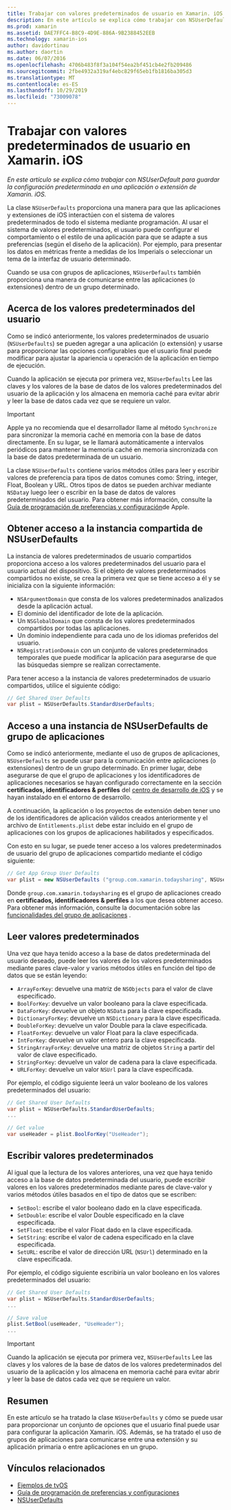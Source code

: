 ```yaml
---
title: Trabajar con valores predeterminados de usuario en Xamarin. iOS
description: En este artículo se explica cómo trabajar con NSUserDefaults para guardar la configuración predeterminada en una aplicación o extensión de Xamarin iOS. Describe NSUserDefaults en un nivel alto y describe cómo leer y escribir valores.
ms.prod: xamarin
ms.assetid: DAE7FFC4-B8C9-4D9E-886A-9B2388452EEB
ms.technology: xamarin-ios
author: davidortinau
ms.author: daortin
ms.date: 06/07/2016
ms.openlocfilehash: 4706b483f8f3a104f54ea2bf451cb4e2fb209486
ms.sourcegitcommit: 2fbe4932a319af4ebc829f65eb1fb1816ba305d3
ms.translationtype: MT
ms.contentlocale: es-ES
ms.lasthandoff: 10/29/2019
ms.locfileid: "73009078"
---
```

# <a name="working-with-user-defaults-in-xamarinios"></a>Trabajar con valores predeterminados de usuario en Xamarin. iOS

_En este artículo se explica cómo trabajar con NSUserDefault para guardar la configuración predeterminada en una aplicación o extensión de Xamarin. iOS._

La clase `NSUserDefaults` proporciona una manera para que las aplicaciones y extensiones de iOS interactúen con el sistema de valores predeterminados de todo el sistema mediante programación. Al usar el sistema de valores predeterminados, el usuario puede configurar el comportamiento o el estilo de una aplicación para que se adapte a sus preferencias (según el diseño de la aplicación). Por ejemplo, para presentar los datos en métricas frente a medidas de los Imperials o seleccionar un tema de la interfaz de usuario determinado.

Cuando se usa con grupos de aplicaciones, `NSUserDefaults` también proporciona una manera de comunicarse entre las aplicaciones (o extensiones) dentro de un grupo determinado.

<a name="About-User-Defaults" />

## <a name="about-user-defaults"></a>Acerca de los valores predeterminados del usuario

Como se indicó anteriormente, los valores predeterminados de usuario (`NSUserDefaults`) se pueden agregar a una aplicación (o extensión) y usarse para proporcionar las opciones configurables que el usuario final puede modificar para ajustar la apariencia u operación de la aplicación en tiempo de ejecución.

Cuando la aplicación se ejecuta por primera vez, `NSUserDefaults` Lee las claves y los valores de la base de datos de los valores predeterminados del usuario de la aplicación y los almacena en memoria caché para evitar abrir y leer la base de datos cada vez que se requiere un valor. 

> [!IMPORTANT]
> Apple ya no recomienda que el desarrollador llame al método `Synchronize` para sincronizar la memoria caché en memoria con la base de datos directamente. En su lugar, se le llamará automáticamente a intervalos periódicos para mantener la memoria caché en memoria sincronizada con la base de datos predeterminada de un usuario.

La clase `NSUserDefaults` contiene varios métodos útiles para leer y escribir valores de preferencia para tipos de datos comunes como: String, integer, Float, Boolean y URL. Otros tipos de datos se pueden archivar mediante `NSData`y luego leer o escribir en la base de datos de valores predeterminados del usuario. Para obtener más información, consulte la [Guía de programación de preferencias y configuración](https://developer.apple.com/library/mac/documentation/Cocoa/Conceptual/UserDefaults/Introduction/Introduction.html#//apple_ref/doc/uid/10000059i)de Apple.

<a name="Accessing-the-Shared-NSUserDefaults-Instance" />

## <a name="accessing-the-shared-nsuserdefaults-instance"></a>Obtener acceso a la instancia compartida de NSUserDefaults 

La instancia de valores predeterminados de usuario compartidos proporciona acceso a los valores predeterminados del usuario para el usuario actual del dispositivo. Si el objeto de valores predeterminados compartidos no existe, se crea la primera vez que se tiene acceso a él y se inicializa con la siguiente información:

- `NSArgumentDomain` que consta de los valores predeterminados analizados desde la aplicación actual.
- El dominio del identificador de lote de la aplicación.
- Un `NSGlobalDomain` que consta de los valores predeterminados compartidos por todas las aplicaciones.
- Un dominio independiente para cada uno de los idiomas preferidos del usuario.
- `NSRegistrationDomain` con un conjunto de valores predeterminados temporales que puede modificar la aplicación para asegurarse de que las búsquedas siempre se realizan correctamente.

Para tener acceso a la instancia de valores predeterminados de usuario compartidos, utilice el siguiente código:

```csharp
// Get Shared User Defaults
var plist = NSUserDefaults.StandardUserDefaults;
```

<a name="Accessing-an-App-Group-NSUserDefaults-Instance" />

## <a name="accessing-an-app-group-nsuserdefaults-instance"></a>Acceso a una instancia de NSUserDefaults de grupo de aplicaciones

Como se indicó anteriormente, mediante el uso de grupos de aplicaciones, `NSUserDefaults` se puede usar para la comunicación entre aplicaciones (o extensiones) dentro de un grupo determinado. En primer lugar, debe asegurarse de que el grupo de aplicaciones y los identificadores de aplicaciones necesarios se hayan configurado correctamente en la sección **certificados, identificadores & perfiles** del [centro de desarrollo de iOS](https://developer.apple.com/devcenter/ios/) y se hayan instalado en el entorno de desarrollo.

A continuación, la aplicación o los proyectos de extensión deben tener uno de los identificadores de aplicación válidos creados anteriormente y el archivo de `Entitlements.plist` debe estar incluido en el grupo de aplicaciones con los grupos de aplicaciones habilitados y especificados.

Con esto en su lugar, se puede tener acceso a los valores predeterminados de usuario del grupo de aplicaciones compartido mediante el código siguiente:

```csharp
// Get App Group User Defaults
var plist = new NSUserDefaults ("group.com.xamarin.todaysharing", NSUserDefaultsType.SuiteName);
```

Donde `group.com.xamarin.todaysharing` es el grupo de aplicaciones creado en **certificados, identificadores & perfiles** a los que desea obtener acceso. Para obtener más información, consulte la documentación sobre las [funcionalidades del grupo de aplicaciones](~/ios/deploy-test/provisioning/capabilities/app-groups-capabilities.md) .

<a name="Reading-Default-Values" />

## <a name="reading-default-values"></a>Leer valores predeterminados

Una vez que haya tenido acceso a la base de datos predeterminada del usuario deseado, puede leer los valores de los valores predeterminados mediante pares clave-valor y varios métodos útiles en función del tipo de datos que se están leyendo:

- `ArrayForKey`: devuelve una matriz de `NSObjects` para el valor de clave especificado.
- `BoolForKey`: devuelve un valor booleano para la clave especificada.
- `DataForKey`: devuelve un objeto `NSData` para la clave especificada.
- `DictionaryForKey`: devuelve un `NSDictionary` para la clave especificada.
- `DoubleForKey`: devuelve un valor Double para la clave especificada.
- `FloatForKey`: devuelve un valor Float para la clave especificada.
- `IntForKey`: devuelve un valor entero para la clave especificada.
- `StringArrayForKey`: devuelve una matriz de objetos `String` a partir del valor de clave especificado.
- `StringForKey`: devuelve un valor de cadena para la clave especificada.
- `URLForKey`: devuelve un valor `NSUrl` para la clave especificada.

Por ejemplo, el código siguiente leerá un valor booleano de los valores predeterminados del usuario:

```csharp
// Get Shared User Defaults
var plist = NSUserDefaults.StandardUserDefaults;
...

// Get value
var useHeader = plist.BoolForKey("UseHeader");

```

<a name="Writing-Default-Values" />

## <a name="writing-default-values"></a>Escribir valores predeterminados

Al igual que la lectura de los valores anteriores, una vez que haya tenido acceso a la base de datos predeterminada del usuario, puede escribir valores en los valores predeterminados mediante pares de clave-valor y varios métodos útiles basados en el tipo de datos que se escriben:

- `SetBool`: escribe el valor booleano dado en la clave especificada.
- `SetDouble`: escribe el valor Double especificado en la clave especificada.
- `SetFloat`: escribe el valor Float dado en la clave especificada.
- `SetString`: escribe el valor de cadena especificado en la clave especificada.
- `SetURL`: escribe el valor de dirección URL (`NSUrl`) determinado en la clave especificada.

Por ejemplo, el código siguiente escribiría un valor booleano en los valores predeterminados del usuario:

```csharp
// Get Shared User Defaults
var plist = NSUserDefaults.StandardUserDefaults;
...

// Save value
plist.SetBool(useHeader, "UseHeader");
...

```

> [!IMPORTANT]
> Cuando la aplicación se ejecuta por primera vez, `NSUserDefaults` Lee las claves y los valores de la base de datos de los valores predeterminados del usuario de la aplicación y los almacena en memoria caché para evitar abrir y leer la base de datos cada vez que se requiere un valor.

<a name="Summary" />

## <a name="summary"></a>Resumen

En este artículo se ha tratado la clase `NSUserDefaults` y cómo se puede usar para proporcionar un conjunto de opciones que el usuario final puede usar para configurar la aplicación Xamarin. iOS. Además, se ha tratado el uso de grupos de aplicaciones para comunicarse entre una extensión y su aplicación primaria o entre aplicaciones en un grupo.

## <a name="related-links"></a>Vínculos relacionados

- [Ejemplos de tvOS](https://docs.microsoft.com/samples/browse/?products=xamarin&term=Xamarin.iOS+tvOS)
- [Guía de programación de preferencias y configuraciones](https://developer.apple.com/library/mac/documentation/Cocoa/Conceptual/UserDefaults/Introduction/Introduction.html#//apple_ref/doc/uid/10000059i)
- [NSUserDefaults](https://developer.apple.com/library/mac/documentation/Cocoa/Reference/Foundation/Classes/NSUserDefaults_Class/#//apple_ref/doc/constant_group/NSUserDefaults_Domains)
